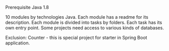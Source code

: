 Prerequisite
    Java 1.8
    
10 modules by technologies Java. 
Each module has a readme for its description. 
Each module is divided into tasks by folders.
Each task has its own entry point.
Some projects need access to various kinds of databases.

Exclusion: Counter - this is special project for starter in Spring Boot application.
    